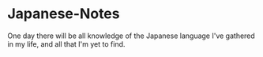 # Japanese-Notes
One day there will be all knowledge of the Japanese language I've gathered in my life, and all that I'm yet to find.